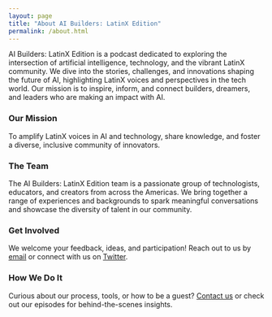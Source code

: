 ```yaml
---
layout: page
title: "About AI Builders: LatinX Edition"
permalink: /about.html
---
```


AI Builders: LatinX Edition is a podcast dedicated to exploring the intersection of artificial intelligence, technology, and the vibrant LatinX community. We dive into the stories, challenges, and innovations shaping the future of AI, highlighting LatinX voices and perspectives in the tech world. Our mission is to inspire, inform, and connect builders, dreamers, and leaders who are making an impact with AI.

### Our Mission

To amplify LatinX voices in AI and technology, share knowledge, and foster a diverse, inclusive community of innovators.

### The Team

The AI Builders: LatinX Edition team is a passionate group of technologists, educators, and creators from across the Americas. We bring together a range of experiences and backgrounds to spark meaningful conversations and showcase the diversity of talent in our community.

### Get Involved

We welcome your feedback, ideas, and participation! Reach out to us by [email](mailto:aibuilders.latinx@gmail.com?subject=Hola%20AI%20Builders!) or connect with us on [Twitter](https://twitter.com/aibuilderslatinx).

### How We Do It

Curious about our process, tools, or how to be a guest? [Contact us](mailto:aibuilders.latinx@gmail.com) or check out our episodes for behind-the-scenes insights.
